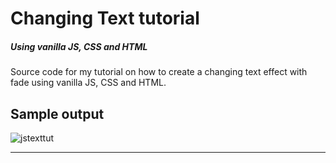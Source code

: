 # Changing Text tutorial
##### Using vanilla JS, CSS and HTML
Source code for my tutorial on how to create a changing text effect with fade using vanilla JS, CSS and HTML.
## Sample output
![jstexttut](https://user-images.githubusercontent.com/27884543/52521901-7cb4e780-2ca4-11e9-8f55-d2ff055a4937.gif)
****

